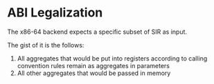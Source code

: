 # ABI Legalization

The x86-64 backend expects a specific subset of SIR as input.

The gist of it is the follows:

1. All aggregates that would be put into registers according to calling convention rules
   remain as aggregates in parameters
2. All other aggregates that would be passed in memory 